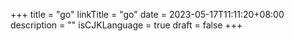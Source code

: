 +++
title = "go"
linkTitle = "go"
date = 2023-05-17T11:11:20+08:00
description = ""
isCJKLanguage = true
draft = false
+++